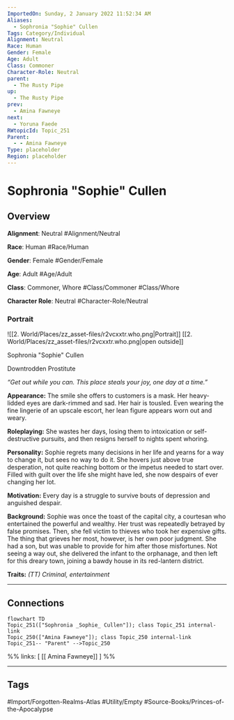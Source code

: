 ```yaml
---
ImportedOn: Sunday, 2 January 2022 11:52:34 AM
Aliases:
  - Sophronia "Sophie" Cullen
Tags: Category/Individual
Alignment: Neutral
Race: Human
Gender: Female
Age: Adult
Class: Commoner
Character-Role: Neutral
parent:
  - The Rusty Pipe
up:
  - The Rusty Pipe
prev:
  - Amina Fawneye
next:
  - Yoruna Faede
RWtopicId: Topic_251
Parent:
  - - Amina Fawneye
Type: placeholder
Region: placeholder
---
```

# Sophronia "Sophie" Cullen
## Overview
**Alignment**: Neutral
#Alignment/Neutral

**Race**: Human
#Race/Human

**Gender**: Female
#Gender/Female

**Age**: Adult
#Age/Adult

**Class**: Commoner, Whore
#Class/Commoner #Class/Whore

**Character Role**: Neutral
#Character-Role/Neutral

### Portrait
![[2. World/Places/zz_asset-files/r2vcxxtr.who.png|Portrait]]
[[2. World/Places/zz_asset-files/r2vcxxtr.who.png|open outside]]

Sophronia "Sophie" Cullen

Downtrodden Prostitute

*“Get out while you can. This place steals your joy, one day at a time.”*

**Appearance:** The smile she offers to customers is a mask. Her heavy-lidded eyes are dark-rimmed and sad. Her hair is tousled. Even wearing the fine lingerie of an upscale escort, her lean figure appears worn out and weary.

**Roleplaying:** She wastes her days, losing them to intoxication or self-destructive pursuits, and then resigns herself to nights spent whoring.

**Personality:** Sophie regrets many decisions in her life and yearns for a way to change it, but sees no way to do it. She hovers just above true desperation, not quite reaching bottom or the impetus needed to start over. Filled with guilt over the life she might have led, she now despairs of ever changing her lot.

**Motivation:** Every day is a struggle to survive bouts of depression and anguished despair.

**Background:** Sophie was once the toast of the capital city, a courtesan who entertained the powerful and wealthy. Her trust was repeatedly betrayed by false promises. Then, she fell victim to thieves who took her expensive gifts. The thing that grieves her most, however, is her own poor judgment. She had a son, but was unable to provide for him after those misfortunes. Not seeing a way out, she delivered the infant to the orphanage, and then left for this dreary town, joining a bawdy house in its red-lantern district.

**Traits:** *(TT) Criminal, entertainment*

---
## Connections
```mermaid
flowchart TD
Topic_251(["Sophronia _Sophie_ Cullen"]); class Topic_251 internal-link
Topic_250(["Amina Fawneye"]); class Topic_250 internal-link
Topic_251-- "Parent" -->Topic_250
```
%%
links: [ [[ Amina Fawneye]] ]
%%


---
## Tags
#Import/Forgotten-Realms-Atlas #Utility/Empty #Source-Books/Princes-of-the-Apocalypse

